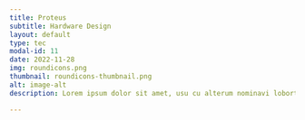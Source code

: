 ```yaml
---
title: Proteus
subtitle: Hardware Design
layout: default
type: tec
modal-id: 11
date: 2022-11-28
img: roundicons.png
thumbnail: roundicons-thumbnail.png
alt: image-alt
description: Lorem ipsum dolor sit amet, usu cu alterum nominavi lobortis. 

---
```

